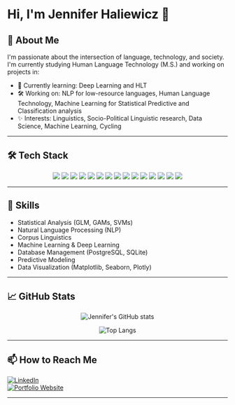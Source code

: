# Hi, I'm Jennifer Haliewicz 👋

## 🔭 About Me
I'm passionate about the intersection of language, technology, and society.  
I'm currently studying Human Language Technology (M.S.) and working on projects in:

- 🌱 Currently learning: Deep Learning and HLT
- 🛠️ Working on: NLP for low-resource languages, Human Language Technology, Machine Learning for Statistical Predictive and Classification analysis
- ✨ Interests: Linguistics, Socio-Political Linguistic research, Data Science, Machine Learning, Cycling

---

## 🛠️ Tech Stack

<div align="center">

<!-- Programming Languages -->
<img src="https://img.shields.io/badge/Python-3776AB?style=flat&logo=python&logoColor=white" />
<img src="https://img.shields.io/badge/R-276DC3?style=flat&logo=r&logoColor=white" />
<img src="https://img.shields.io/badge/SQL-4479A1?style=flat&logo=postgresql&logoColor=white" />
<img src="https://img.shields.io/badge/HTML5-E34F26?style=flat&logo=html5&logoColor=white" />
<img src="https://img.shields.io/badge/CSS3-1572B6?style=flat&logo=css3&logoColor=white" />

<!-- Databases -->
<img src="https://img.shields.io/badge/PostgreSQL-4169E1?style=flat&logo=postgresql&logoColor=white" />
<img src="https://img.shields.io/badge/Microsoft%20SQL%20Server-CC2927?style=flat&logo=microsoftsqlserver&logoColor=white" />
<img src="https://img.shields.io/badge/MariaDB-003545?style=flat&logo=mariadb&logoColor=white" />

<!-- Data Science / Machine Learning -->
<img src="https://img.shields.io/badge/Pandas-150458?style=flat&logo=pandas&logoColor=white" />
<img src="https://img.shields.io/badge/Scikit%20Learn-F7931E?style=flat&logo=scikit-learn&logoColor=white" />
<img src="https://img.shields.io/badge/TensorFlow-FF6F00?style=flat&logo=tensorflow&logoColor=white" />
<img src="https://img.shields.io/badge/Keras-D00000?style=flat&logo=keras&logoColor=white" />
<img src="https://img.shields.io/badge/Jupyter-F37626?style=flat&logo=jupyter&logoColor=white" />

<!-- Version Control -->
<img src="https://img.shields.io/badge/Git-F05032?style=flat&logo=git&logoColor=white" />
<img src="https://img.shields.io/badge/GitHub-181717?style=flat&logo=github&logoColor=white" />

</div>


---

## 💬 Skills
- Statistical Analysis (GLM, GAMs, SVMs)
- Natural Language Processing (NLP)
- Corpus Linguistics
- Machine Learning & Deep Learning
- Database Management (PostgreSQL, SQLite)
- Predictive Modeling
- Data Visualization (Matplotlib, Seaborn, Plotly)

---

## 📈 GitHub Stats

<div align="center">

![Jennifer's GitHub stats](https://github-readme-stats.vercel.app/api?username=jenniferhaliewicz&show_icons=true&theme=calm)

![Top Langs](https://github-readme-stats.vercel.app/api/top-langs/?username=jenniferhaliewicz&layout=compact&theme=calm)

</div>

---

## 📫 How to Reach Me
[![LinkedIn](https://img.shields.io/badge/LinkedIn-Connect-blue?style=for-the-badge&logo=linkedin)](https://linkedin.com/in/yourlinkedin)  
[![Portfolio Website](https://img.shields.io/badge/Portfolio-Website-green?style=for-the-badge&logo=github)](https://www.jenniferhaliewicz.com)

---

